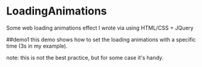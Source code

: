 # LoadingAnimations
Some web loading animations effect I wrote via using HTML/CSS + JQuery

##demo1
this demo shows how to set the loading animations with a specific time (3s in my example).

note: this is not the best practice, but for some case it's handy.
